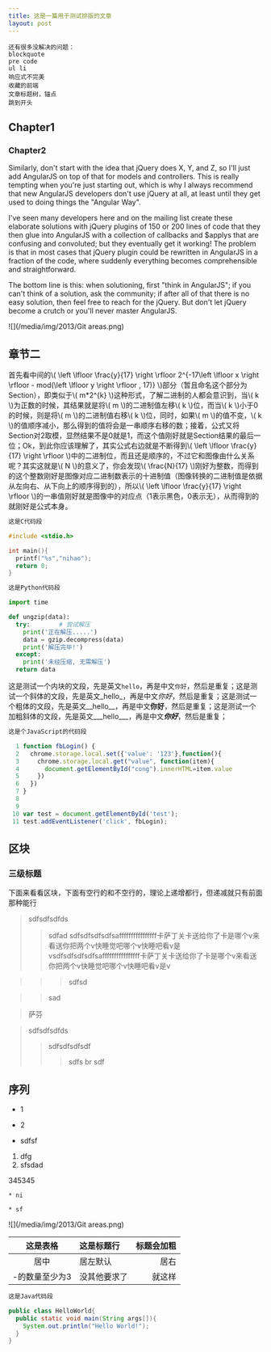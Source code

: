 ```yaml
---
title: 这是一篇用于测试排版的文章
layout: post
---
```


```
还有很多没解决的问题：
blockquote
pre code
ul li
响应式不完美
收藏的前端
文章标题树，锚点
跳到开头

```


## Chapter1

### Chapter2

Similarly, don't start with the idea that jQuery does X, Y, and Z, so I'll just add AngularJS on top of that for models and controllers. This is really tempting when you're just starting out, which is why I always recommend that new AngularJS developers don't use jQuery at all, at least until they get used to doing things the "Angular Way".

I've seen many developers here and on the mailing list create these elaborate solutions with jQuery plugins of 150 or 200 lines of code that they then glue into AngularJS with a collection of callbacks and $applys that are confusing and convoluted; but they eventually get it working! The problem is that in most cases that jQuery plugin could be rewritten in AngularJS in a fraction of the code, where suddenly everything becomes comprehensible and straightforward.

The bottom line is this: when solutioning, first "think in AngularJS"; if you can't think of a solution, ask the community; if after all of that there is no easy solution, then feel free to reach for the jQuery. But don't let jQuery become a crutch or you'll never master AngularJS.


![](/media/img/2013/Git areas.png)

## 章节二

首先看中间的\\( \left \lfloor \frac{y}{17} \right \rfloor 2^{-17\left \lfloor x \right \rfloor - mod(\left \lfloor y \right \rfloor , 17)} \\)部分（暂且命名这个部分为Section），即类似于\\( m*2^{k} \\)这种形式，了解二进制的人都会意识到，当\\( k \\)为正数的时候，其结果就是将\\( m \\)的二进制值左移\\( k \\)位，而当\\( k \\)小于0的时候，则是将\\( m \\)的二进制值右移\\( k \\)位，同时，如果\\( m \\)的值不变，\\( k \\)的值顺序减小，那么得到的值将会是一串顺序右移的数；接着，公式又将Section对2取模，显然结果不是0就是1，而这个值刚好就是Section结果的最后一位；Ok，到此你应该理解了，其实公式右边就是不断得到\\( \left \lfloor \frac{y}{17} \right \rfloor \\)中的二进制位，而且还是顺序的，不过它和图像由什么关系呢？其实这就是\\( N \\)的意义了，你会发现\\( \frac{N}{17} \\)刚好为整数，而得到的这个整数刚好是图像对应二进制数表示的十进制值（图像转换的二进制值是依据从左向右、从下向上的顺序得到的），所以\\( \left \lfloor \frac{y}{17} \right \rfloor \\)的一串值刚好就是图像中的对应点（1表示黑色，0表示无），从而得到的就刚好是公式本身。

```C
这是C代码段

#include <stdio.h>

int main(){
  printf("%s","nihao");
  return 0;
}
```

```Python
这是Python代码段

import time

def ungzip(data):
  try:        # 尝试解压
    print('正在解压.....')
    data = gzip.decompress(data)
    print('解压完毕!')
  except:
    print('未经压缩, 无需解压')
  return data
```

这是测试一个内块的文段，先是英文`hello`，再是中文`你好`，然后是重复；这是测试一个斜体的文段，先是英文_hello_，再是中文*你好*，然后是重复；这是测试一个粗体的文段，先是英文__hello__，再是中文**你好**，然后是重复；这是测试一个加粗斜体的文段，先是英文___hello___，再是中文***你好***，然后是重复；



```JavaScript
这是个JavaScript的代码段

  1 function fbLogin() {
  2   chrome.storage.local.set({'value': '123'},function(){
  3     chrome.storage.local.get("value", function(item){
  4       document.getElementById("cong").innerHTML=item.value
  5     })
  6   })
  7 }
  8
  9
 10 var test = document.getElementById('test');
 11 test.addEventListener('click', fbLogin);
```

## 区块

### 三级标题

下面来看看区块，下面有空行的和不空行的，理论上递增都行，但递减就只有前面那种能行

> sdfsdfsdfds
>> sdfad
>> sdfsdfsdfsdfsaffffffffffffffff卡萨丁关卡送给你了卡是哪个v来看送你把两个v快睡觉吧哪个v快睡吧看v是vsdfsdfsdfsdfsaffffffffffffffff卡萨丁关卡送给你了卡是哪个v来看送你把两个v快睡觉吧哪个v快睡吧看v是v

>>> sdfsd

>> sad

> 萨芬


> sdfsdfsdfds
>> sdfsdfsdfsdf
>>> sdfs
>> br
> sdf


## 序列

* 1
* 2

* sdfsf

1. dfg
2. sfsdad

345345

```
* ni

* sf
```

![](/media/img/2013/Git areas.png)


| 这是表格 | 这是标题行 | 标题会加粗 |
| :-----: | :---- | ----: |
| 居中 | 居左默认 |  居右 |
| -的数量至少为3 | 没其他要求了 | 就这样 |

```Java
这是Java代码段

public class HelloWorld{
  public static void main(String args[]){
    System.out.println("Hello World!");
  }
}
```
